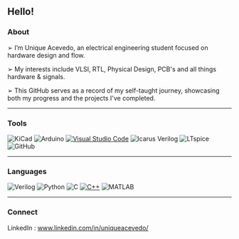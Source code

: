 ## Hello!

### About

➢ I’m Unique Acevedo, an electrical engineering student focused on hardware design and flow.

➢ My interests include VLSI, RTL, Physical Design, PCB's and all things hardware & signals.

➢ This GitHub serves as a record of my self-taught journey, showcasing both my progress and the projects I've completed.

---

### **Tools**

![KiCad](https://img.shields.io/badge/-KiCad-blue?style=flat&logo=kicad)
![Arduino](https://img.shields.io/badge/-Arduino-00979D?style=flat&logo=arduino&logoColor=white)
[![Visual Studio Code](https://custom-icon-badges.demolab.com/badge/Visual%20Studio%20Code-0078d7.svg?logo=vsc&logoColor=white)](#)
![Icarus Verilog](https://img.shields.io/badge/Icarus%20Verilog-FFA500?style=flat)
![LTspice](https://img.shields.io/badge/LTspice-CC0000?style=flat)
![GitHub](https://img.shields.io/badge/GitHub-181717?style=flat&logo=github&logoColor=white)



---

 ### Languages
 
 ![Verilog](https://img.shields.io/badge/-Verilog-777BB4?style=flat)
 ![Python](https://img.shields.io/badge/-Python-3776AB?style=flat&logo=python)
 ![C](https://img.shields.io/badge/-C-00599C?style=flat&logo=c)
 [![C++](https://img.shields.io/badge/C++-%2300599C.svg?logo=c%2B%2B&logoColor=white)](#)
 ![MATLAB](https://img.shields.io/badge/MATLAB-0076A8?style=flat&logo=Mathworks&logoColor=white)


---

### Connect

LinkedIn : www.linkedin.com/in/uniqueacevedo/
